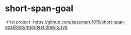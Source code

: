 # short-span-goal
-first project
-https://github.com/kazumaru1015/short-span-goal/blob/main/test.drawio.svg
